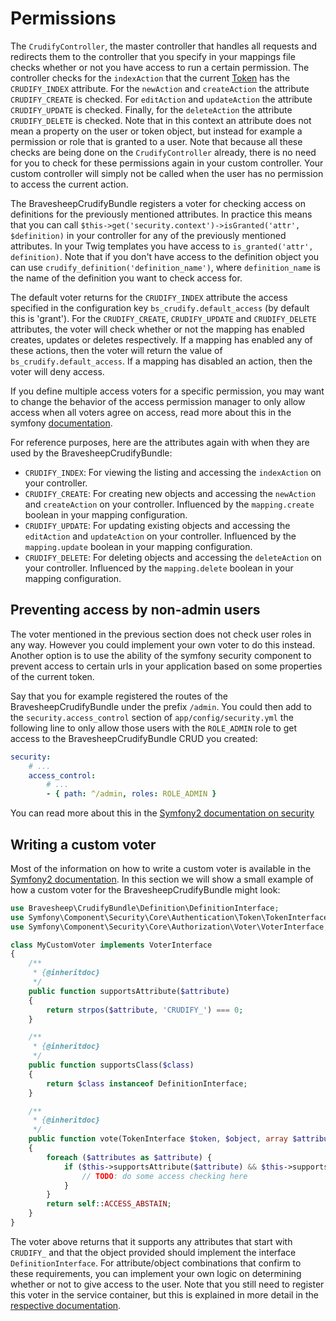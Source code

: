 # Permissions
The `CrudifyController`, the master controller that handles all requests and redirects them to the controller
that you specify in your mappings file checks whether or not you have access to run a certain permission. The
controller checks for the `indexAction` that the current [Token][symfony_security_token] has the `CRUDIFY_INDEX`
attribute. For the `newAction` and `createAction` the attribute `CRUDIFY_CREATE` is checked. For `editAction`
and `updateAction` the attribute `CRUDIFY_UPDATE` is checked. Finally, for the `deleteAction` the attribute
`CRUDIFY_DELETE` is checked. Note that in this context an attribute does not mean a property on the user or
token object, but instead for example a permission or role that is granted to a user. Note that because all these
checks are being done on the `CrudifyController` already, there is no need for you to check for these permissions
again in your custom controller. Your custom controller will simply not be called when the user has no permission
to access the current action.

The BravesheepCrudifyBundle registers a voter for checking access on definitions for the previously mentioned attributes.
In practice this means that you can call `$this->get('security.context')->isGranted('attr', $definition)` in your
controller for any of the previously mentioned attributes. In your Twig templates you have access to
`is_granted('attr', definition)`. Note that if you don't have access to the definition object you can use
`crudify_definition('definition_name')`, where `definition_name` is the name of the definition you want to check
access for.

The default voter returns for the `CRUDIFY_INDEX` attribute the access specified in the configuration key
`bs_crudify.default_access` (by default this is 'grant'). For the `CRUDIFY_CREATE`, `CRUDIFY_UPDATE` and
`CRUDIFY_DELETE` attributes, the voter will check whether or not the mapping has enabled creates, updates or
deletes respectively. If a mapping has enabled any of these actions, then the voter will return the value of
`bs_crudify.default_access`. If a mapping has disabled an action, then the voter will deny access.

If you define multiple access voters for a specific permission, you may want to change the behavior of the access
permission manager to only allow access when all voters agree on access, read more about this in the symfony
[documentation][symfony_security_strategy].

For reference purposes, here are the attributes again with when they are used by the BravesheepCrudifyBundle:

* `CRUDIFY_INDEX`: For viewing the listing and accessing the `indexAction` on your controller.
* `CRUDIFY_CREATE`: For creating new objects and accessing the `newAction` and `createAction` on your controller.
  Influenced by the `mapping.create` boolean in your mapping configuration.
* `CRUDIFY_UPDATE`: For updating existing objects and accessing the `editAction` and `updateAction` on your controller.
  Influenced by the `mapping.update` boolean in your mapping configuration.
* `CRUDIFY_DELETE`: For deleting objects and accessing the `deleteAction` on your controller. Influenced by the
  `mapping.delete` boolean in your mapping configuration.

## Preventing access by non-admin users
The voter mentioned in the previous section does not check user roles in any way. However you could implement
your own voter to do this instead. Another option is to use the ability of the symfony security component to
prevent access to certain urls in your application based on some properties of the current token.

Say that you for example registered the routes of the BravesheepCrudifyBundle under the prefix `/admin`. You could then
add to the `security.access_control` section of `app/config/security.yml` the following line to only allow those
users with the `ROLE_ADMIN` role to get access to the BravesheepCrudifyBundle CRUD you created:

```yaml
security:
    # ...
    access_control:
        # ...
        - { path: ^/admin, roles: ROLE_ADMIN }
```

You can read more about this in the [Symfony2 documentation on security][symfony_security_urls]

## Writing a custom voter
Most of the information on how to write a custom voter is available in the [Symfony2 documentation][symfony_voter].
In this section we will show a small example of how a custom voter for the BravesheepCrudifyBundle might look:

```php
use Bravesheep\CrudifyBundle\Definition\DefinitionInterface;
use Symfony\Component\Security\Core\Authentication\Token\TokenInterface;
use Symfony\Component\Security\Core\Authorization\Voter\VoterInterface;

class MyCustomVoter implements VoterInterface
{
    /**
     * {@inheritdoc}
     */
    public function supportsAttribute($attribute)
    {
        return strpos($attribute, 'CRUDIFY_') === 0;
    }

    /**
     * {@inheritdoc}
     */
    public function supportsClass($class)
    {
        return $class instanceof DefinitionInterface;
    }

    /**
     * {@inheritdoc}
     */
    public function vote(TokenInterface $token, $object, array $attributes)
    {
        foreach ($attributes as $attribute) {
            if ($this->supportsAttribute($attribute) && $this->supportsClass($object)) {
                // TODO: do some access checking here
            }
        }
        return self::ACCESS_ABSTAIN;
    }
}
```

The voter above returns that it supports any attributes that start with `CRUDIFY_` and that the object provided
should implement the interface `DefinitionInterface`. For attribute/object combinations that confirm to these
requirements, you can implement your own logic on determining whether or not to give access to the user. Note that
you still need to register this voter in the service container, but this is explained in more detail in the
[respective documentation][symfony_voter].

[symfony_security_token]: http://symfony.com/doc/current/cookbook/security/custom_authentication_provider.html#the-token
[symfony_security_strategy]: http://symfony.com/doc/current/cookbook/security/voters.html#changing-the-access-decision-strategy
[symfony_security_urls]: http://symfony.com/doc/current/book/security.html#securing-specific-url-patterns
[symfony_voter]: http://symfony.com/doc/current/cookbook/security/voters.html

